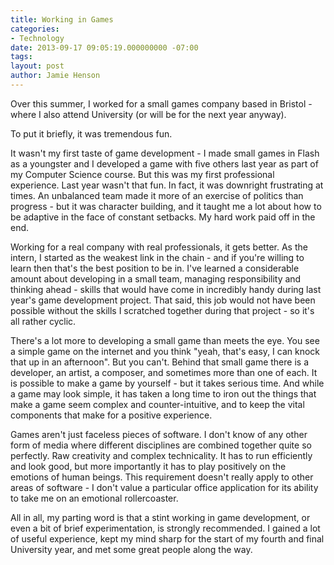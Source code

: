```yaml
---
title: Working in Games
categories:
- Technology
date: 2013-09-17 09:05:19.000000000 -07:00
tags: 
layout: post
author: Jamie Henson
---
```


Over this summer, I worked for a small games company based in Bristol - where I also attend University (or will be for the next year anyway).

To put it briefly, it was tremendous fun.

It wasn't my first taste of game development - I made small games in Flash as a youngster and I developed a game with five others last year as part of my Computer Science course. But this was my first professional experience. Last year wasn't that fun. In fact, it was downright frustrating at times. An unbalanced team made it more of an exercise of politics than progress - but it was character building, and it taught me a lot about how to be adaptive in the face of constant setbacks. My hard work paid off in the end.

<!-- more -->

Working for a real company with real professionals, it gets better. As the intern, I started as the weakest link in the chain - and if you're willing to learn then that's the best position to be in. I've learned a considerable amount about developing in a small team, managing responsibility and thinking ahead - skills that would have come in incredibly handy during last year's game development project. That said, this job would not have been possible without the skills I scratched together during that project - so it's all rather cyclic.

There's a lot more to developing a small game than meets the eye. You see a simple game on the internet and you think "yeah, that's easy, I can knock that up in an afternoon". But you can't. Behind that small game there is a developer, an artist, a composer, and sometimes more than one of each. It is possible to make a game by yourself - but it takes serious time. And while a game may look simple, it has taken a long time to iron out the things that make a game seem complex and counter-intuitive, and to keep the vital components that make for a positive experience.

Games aren't just faceless pieces of software. I don't know of any other form of media where different disciplines are combined together quite so perfectly. Raw creativity and complex technicality. It has to run efficiently and look good, but more importantly it has to play positively on the emotions of human beings. This requirement doesn't really apply to other areas of software - I don't value a particular office application for its ability to take me on an emotional rollercoaster.

All in all, my parting word is that a stint working in game development, or even a bit of brief experimentation, is strongly recommended. I gained a lot of useful experience, kept my mind sharp for the start of my fourth and final University year, and met some great people along the way.